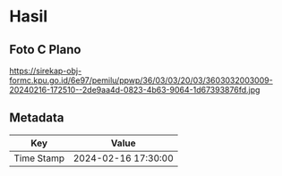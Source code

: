 # Hasil

## Foto C Plano

https://sirekap-obj-formc.kpu.go.id/6e97/pemilu/ppwp/36/03/03/20/03/3603032003009-20240216-172510--2de9aa4d-0823-4b63-9064-1d67393876fd.jpg


## Metadata

| Key        | Value               |
| ---------- | ------------------- |
| Time Stamp | 2024-02-16 17:30:00 |




